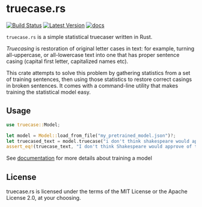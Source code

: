 truecase.rs
===========

[![Build Status](https://travis-ci.org/despawnerer/truecase.svg?branch=master)](https://travis-ci.org/despawnerer/truecase)
[![Latest Version](https://img.shields.io/crates/v/truecase.svg)](https://crates.io/crates/truecase)
[![docs](https://docs.rs/truecase/badge.svg)](https://docs.rs/truecase)

`truecase.rs` is a simple statistical truecaser written in Rust.

_Truecasing_ is restoration of original letter cases in text: for example, turning all-uppercase, or all-lowercase text into one that has proper sentence casing (capital first letter, capitalized names etc).

This crate attempts to solve this problem by gathering statistics from a set of training sentences, then using those statistics to restore correct casings in broken sentences. It comes with a command-line utility that makes training the statistical model easy.

Usage
-----

```rust
use truecase::Model;

let model = Model::load_from_file("my_pretrained_model.json")?;
let truecased_text = model.truecase("i don't think shakespeare would approve of this sample text");
assert_eq!(truecase_text, "I don't think Shakespeare would approve of this sample text");
```

See [documentation](https://docs.rs/truecase) for more details about training a model

License
-------

truecase.rs is licensed under the terms of the MIT License or the Apache License 2.0, at your choosing.
